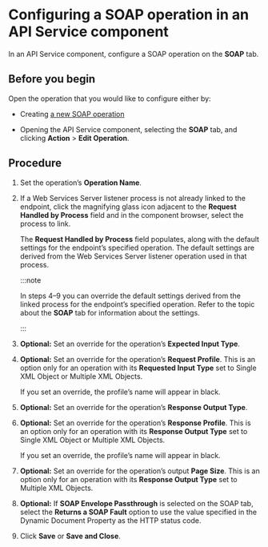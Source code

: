 # Configuring a SOAP operation in an API Service component

<head>
  <meta name="guidename" content="API Management"/>
  <meta name="context" content="GUID-0ac31d08-f6b6-420b-8db4-d2f28acc64db"/>
</head>


In an API Service component, configure a SOAP operation on the **SOAP** tab.

## Before you begin

Open the operation that you would like to configure either by:

-   Creating [a new SOAP operation](/docs/Atomsphere/API%20Management/Topics/t-atm-Adding_a_SOAP_operation_to_an_API_component_b470a2f0-5a58-465b-ba0f-745ea1a4cc02.md)

-   Opening the API Service component, selecting the **SOAP** tab, and clicking **Action** \> **Edit Operation**.

## Procedure


1.  Set the operation’s **Operation Name**.

2.  If a Web Services Server listener process is not already linked to the endpoint, click the magnifying glass icon adjacent to the **Request Handled by Process** field and in the component browser, select the process to link.

    The **Request Handled by Process** field populates, along with the default settings for the endpoint’s specified operation. The default settings are derived from the Web Services Server listener operation used in that process.

    :::note
    
    In steps 4–9 you can override the default settings derived from the linked process for the endpoint’s specified operation. Refer to the topic about the **SOAP** tab for information about the settings.

    :::

3.  **Optional:** Set an override for the operation’s **Expected Input Type**.

4.  **Optional:** Set an override for the operation’s **Request Profile**. This is an option only for an operation with its **Requested Input Type** set to Single XML Object or Multiple XML Objects.

    If you set an override, the profile’s name will appear in black.

5.  **Optional:** Set an override for the operation’s **Response Output Type**.

6.  **Optional:** Set an override for the operation’s **Response Profile**. This is an option only for an operation with its **Response Output Type** set to Single XML Object or Multiple XML Objects.

    If you set an override, the profile’s name will appear in black.

7.  **Optional:** Set an override for the operation’s output **Page Size**. This is an option only for an operation with its **Response Output Type** set to Multiple XML Objects.

8.  **Optional:**   If **SOAP Envelope Passthrough** is selected on the SOAP tab, select the **Returns a SOAP Fault** option to use the value specified in the Dynamic Document Property as the HTTP status code.

9.  Click **Save** or **Save and Close**.